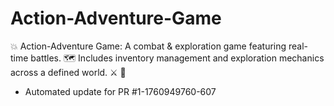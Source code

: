 # Action-Adventure-Game
💥 Action-Adventure Game: A combat &amp; exploration game featuring real-time battles. 🗺️ Includes inventory management and exploration mechanics across a defined world. ⚔️ 🧭


- Automated update for PR #1-1760949760-607